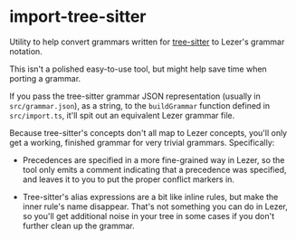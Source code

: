 # import-tree-sitter

Utility to help convert grammars written for [tree-sitter](https://tree-sitter.github.io/) to Lezer's grammar notation.

This isn't a polished easy-to-use tool, but might help save time when porting a grammar.

If you pass the tree-sitter grammar JSON representation (usually in `src/grammar.json`), as a string, to the `buildGrammar` function defined in `src/import.ts`, it'll spit out an equivalent Lezer grammar file.

Because tree-sitter's concepts don't all map to Lezer concepts, you'll only get a working, finished grammar for very trivial grammars. Specifically:

 - Precedences are specified in a more fine-grained way in Lezer, so the tool only emits a comment indicating that a precedence was specified, and leaves it to you to put the proper conflict markers in.

 - Tree-sitter's alias expressions are a bit like inline rules, but make the inner rule's name disappear. That's not something you can do in Lezer, so you'll get additional noise in your tree in some cases if you don't further clean up the grammar.
